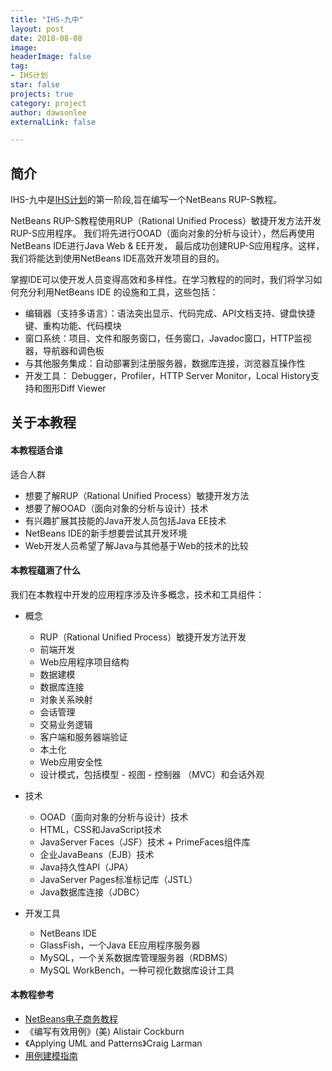 ```yaml
---
title: "IHS-九中"
layout: post
date: 2018-08-08
image: 
headerImage: false
tag:
- IHS计划
star: false
projects: true
category: project
author: dawsonlee
externalLink: false

---
```


  [1]: /IHS计划/

## 简介

IHS-九中是[IHS计划][1]的第一阶段,旨在编写一个NetBeans RUP-S教程。

NetBeans RUP-S教程使用RUP（Rational Unified Process）敏捷开发方法开发RUP-S应用程序。
我们将先进行OOAD（面向对象的分析与设计），然后再使用NetBeans IDE进行Java Web & EE开发，
最后成功创建RUP-S应用程序。这样，我们将能达到使用NetBeans IDE高效开发项目的目的。

掌握IDE可以使开发人员变得高效和多样性。在学习教程的的同时，我们将学习如何充分利用NetBeans IDE
的设施和工具，这些包括：
    
*  编辑器（支持多语言）：语法突出显示、代码完成、API文档支持、键盘快捷键、重构功能、代码模块
*  窗口系统：项目、文件和服务窗口，任务窗口，Javadoc窗口，HTTP监视器，导航器和调色板
*  与其他服务集成：自动部署到注册服务器，数据库连接，浏览器互操作性
*  开发工具： Debugger，Profiler，HTTP Server Monitor，Local History支持和图形Diff Viewer

##  关于本教程

####  本教程适合谁

适合人群

*  想要了解RUP（Rational Unified Process）敏捷开发方法
*  想要了解OOAD（面向对象的分析与设计）技术
*  有兴趣扩展其技能的Java开发人员包括Java EE技术
*  NetBeans IDE的新手想要尝试其开发环境
*  Web开发人员希望了解Java与其他基于Web的技术的比较

#### 本教程蕴涵了什么

我们在本教程中开发的应用程序涉及许多概念，技术和工具组件：

*  概念
    *  RUP（Rational Unified Process）敏捷开发方法开发
    *  前端开发
    *  Web应用程序项目结构
    *  数据建模
    *  数据库连接
    *  对象关系映射
    *  会话管理
    *  交易业务逻辑
    *  客户端和服务器端验证
    *  本土化
    *  Web应用安全性
    *  设计模式，包括模型 - 视图 - 控制器 （MVC）和会话外观

*  技术
    *  OOAD（面向对象的分析与设计）技术
    *  HTML，CSS和JavaScript技术
    *  JavaServer Faces（JSF）技术 + PrimeFaces组件库
    *  企业JavaBeans（EJB）技术
    *  Java持久性API（JPA）
    *  JavaServer Pages标准标记库（JSTL）
    *  Java数据库连接（JDBC）

*  开发工具
    *  NetBeans IDE
    *  GlassFish，一个Java EE应用程序服务器
    *  MySQL，一个关系数据库管理服务器（RDBMS）
    *  MySQL WorkBench，一种可视化数据库设计工具

#### 本教程参考

*  [NetBeans电子商务教程](https://netbeans.org/kb/docs/javaee/ecommerce/intro.html ) 
*  《编写有效用例》(美) Alistair Cockburn 
*  《Applying UML and Patterns》Craig Larman
*   [用例建模指南](https://www.ibm.com/developerworks/cn/rational/r-usecase-atm/ ) 


